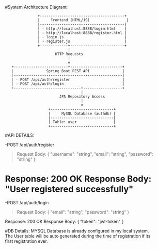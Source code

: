 #System Architecture Diagram:

                   +---------------------------------------+
                   |     Frontend (HTML/JS)        			|
                   |---------------------------------------|
                   | - http://localhost:8888/login.html    |
                   | - http://localhost:8888/register.html |
                   | - login.js                            |
                   | - register.js                         |
                   +-------------+-------------------------+
                                 |
                           HTTP Requests
                                 |
                                 v
       +-------------------------+------------------------+
       |               Spring Boot REST API               |
       |--------------------------------------------------|
       | - POST /api/auth/register                        |
       | - POST /api/auth/login                           |
       +-------------------------------+------------------+
                                       |
                             JPA Repository Access
                                       |
                                       v
                        +-----------------------------+
                        |     MySQL Database (authdb) |
                        |-----------------------------|
                        | Table: user                 |
                        +-----------------------------+

#API DETAILS:

-POST /api/auth/register
>Request Body: {
  "username": "string",
  "email": "string",
  "password": "string"
}

Response: 200 OK
Response Body: "User registered successfully"
==================================================
-POST /api/auth/login
>Request Body: {
  "email": "string",
  "password": "string"
}

Response: 200 OK
Response Body: {
  "token": "jwt-token"
}

#DB Details:
MYSQL Database is already configured in my local system.
The User table will be auto generated during the time of registration if its first registration ever.
